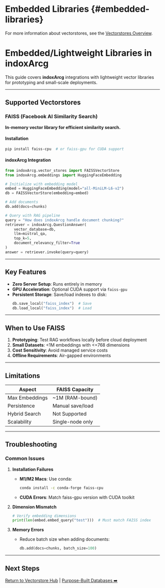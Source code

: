 # Embedded Libraries {#embedded-libraries}

For more information about vectorstores, see the [Vectorstores Overview](index.md).

# Embedded/Lightweight Libraries in indoxArcg

This guide covers **indoxArcg** integrations with lightweight vector libraries for prototyping and small-scale deployments.

---

## Supported Vectorstores

### FAISS (Facebook AI Similarity Search)
**In-memory vector library for efficient similarity search.**

#### Installation
```bash
pip install faiss-cpu  # or faiss-gpu for CUDA support
```

#### indoxArcg Integration
```python
from indoxArcg.vector_stores import FAISSVectorStore
from indoxArcg.embeddings import HuggingFaceEmbedding

# Initialize with embedding model
embed = HuggingFaceEmbedding(model="all-MiniLM-L6-v2")
db = FAISSVectorStore(embedding=embed)

# Add documents
db.add(docs=chunks)

# Query with RAG pipeline
query = "How does indoxArcg handle document chunking?"
retriever = indoxArcg.QuestionAnswer(
    vector_database=db,
    llm=mistral_qa,
    top_k=5,
    document_relevancy_filter=True
)
answer = retriever.invoke(query=query)
```

---

## Key Features
- **Zero Server Setup**: Runs entirely in memory
- **GPU Acceleration**: Optional CUDA support via `faiss-gpu`
- **Persistent Storage**: Save/load indexes to disk:
  ```python
  db.save_local("faiss_index")  # Save
  db.load_local("faiss_index")  # Load
  ```

---

## When to Use FAISS
1. **Prototyping**: Test RAG workflows locally before cloud deployment
2. **Small Datasets**: <1M embeddings with <=768 dimensions
3. **Cost Sensitivity**: Avoid managed service costs
4. **Offline Requirements**: Air-gapped environments

---

## Limitations
| Aspect               | FAISS Capacity          |
|----------------------|-------------------------|
| Max Embeddings       | ~1M (RAM-bound)         |
| Persistence           | Manual save/load        |
| Hybrid Search         | Not Supported           |
| Scalability           | Single-node only        |

---

## Troubleshooting

### Common Issues
1. **Installation Failures**
   - **M1/M2 Macs**: Use conda:
     ```bash
     conda install -c conda-forge faiss-cpu
     ```
   - **CUDA Errors**: Match faiss-gpu version with CUDA toolkit

2. **Dimension Mismatch**
   ```python
   # Verify embedding dimensions
   print(len(embed.embed_query("test")))  # Must match FAISS index
   ```

3. **Memory Errors**
   - Reduce batch size when adding documents:
     ```python
     db.add(docs=chunks, batch_size=100)
     ```

---

## Next Steps
[Return to Vectorstore Hub](index.md) | [Purpose-Built Databases ➡️](purpose-built-vector-databases.md)
```